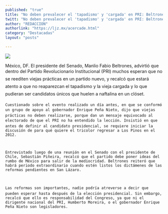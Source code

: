 ```yaml
---
published: "true"
title: "No deben prevalecer el 'tapadismo' y 'cargada' en PRI: Beltrones"
twitt: "No deben prevalecer el 'tapadismo' y 'cargada' en PRI: Beltrones"
author: "REDACCION"
authorlink: "https://ljz.mx/acercade.html"
category: "Destacadas"
layout: "posts"

---
```

![](http://i.imgur.com/WspBRJUm.jpg)


  México, DF. El presidente del Senado, Manlio Fabio Beltrones, advirtió que dentro del Partido Revolucionario Institucional (PRI) muchos esperan que no se reediten viejas prácticas en un partido nuevo, y recalcó que estará atento a que no reaparezcan el tapadismo y la vieja cargada y lo que pudieran ser candidatos únicos que huelen a naftalina en un clóset.



  
    Cuestionado sobre el evento realizado un día antes, en que se conformó un grupo de apoyo al gobernador Enrique Peña Nieto, dijo que viejas prácticas no deben realizarse, porque dan un mensaje equivocado al electorado de que el PRI no ha entendido la lección. Insistió en que antes de definir al candidato presidencial, se requiere iniciar la discusión de para qué quiere el tricolor regresar a Los Pinos en el 2012.
  
  
  
    Entrevistado luego de una reunión en el Senado con el presidente de Chile, Sebastián Piñeira, recalcó que el partido debe poner ideas del rumbo de México para salir de la mediocridad. Beltrones reiteró que habrá periodo extraordinario cuando estén listos los dictámenes de las reformas pendientes en San Lázaro.
  
  
  
    Las reformas son importantes, nadie podría atreverse a decir que pueden esperar hasta después de la elección presidencial. Sin embargo, recalcó que ello es responsabilidad del Congreso, ya que ni el dirigente nacional del PRI, Humberto Moreira, o el gobernador Enrique Peña Nieto son legisladores.
  

